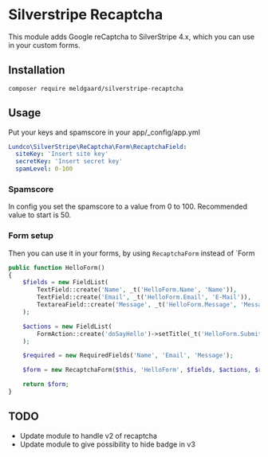 # Silverstripe Recaptcha
This module adds Google reCaptcha to SilverStripe 4.x, which you can use in your custom forms.

## Installation
```composer require meldgaard/silverstripe-recaptcha```

## Usage
Put your keys and spamscore in your app/_config/app.yml
```yml
Lundco\SilverStripe\ReCaptcha\Form\RecaptchaField:
  siteKey: 'Insert site key'
  secretKey: 'Insert secret key'
  spamLevel: 0-100
```

### Spamscore
In config you set the spamscore to a value from 0 to 100. Recommended value to start is 50.


### Form setup
Then you can use it in your forms, by using `RecaptchaForm` instead of `Form

```php
public function HelloForm()
{
    $fields = new FieldList(
        TextField::create('Name', _t('HelloForm.Name', 'Name')),
        TextField::create('Email', _t('HelloForm.Email', 'E-Mail')),
        TextareaField::create('Message', _t('HelloForm.Message', 'Message')),
    );

    $actions = new FieldList(
        FormAction::create('doSayHello')->setTitle(_t('HelloForm.Submit', 'Send'))
    );

    $required = new RequiredFields('Name', 'Email', 'Message');

    $form = new RecaptchaForm($this, 'HelloForm', $fields, $actions, $required);

    return $form;
}
```

## TODO
* Update module to handle v2 of recaptcha
* Update module to give possibility to hide badge in v3
